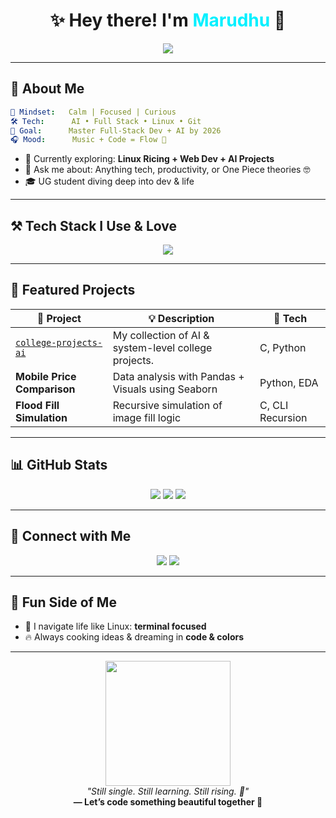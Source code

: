 
<h1 align="center">✨ Hey there! I'm <span style="color:#00F0FF;">Marudhu</span> 👋</h1>

<div align="center">
  <img src="https://readme-typing-svg.herokuapp.com?font=Fira+Code&size=22&duration=3500&pause=1200&color=00F7FF&center=true&vCenter=true&multiline=true&width=750&lines=Engineering+Student+%7C+AI+%26+Data+Science;Linux+Lover+%7C+Full+Stack+Explorer+%7C+Dev+In+Progress;Let's+Build%2C+Learn%2C+and+Grow+Together+🚀" />
</div>

---

## 🧬 About Me

```yaml
🧠 Mindset:   Calm | Focused | Curious
🛠️ Tech:      AI • Full Stack • Linux • Git
🎯 Goal:      Master Full-Stack Dev + AI by 2026
🎧 Mood:      Music + Code = Flow 🎵
```

- 🐧 Currently exploring: **Linux Ricing + Web Dev + AI Projects**
- 💬 Ask me about: Anything tech, productivity, or One Piece theories 🤓
- 🎓 UG student diving deep into dev & life

---

## ⚒️ Tech Stack I Use & Love

<div align="center">
  <img src="https://skillicons.dev/icons?i=python,html,css,js,c,linux,bash,git,github,vscode&perline=7" />
</div>

---

## 🚀 Featured Projects

| 🌟 Project | 💡 Description | 🔧 Tech |
|-----------|----------------|---------|
| [`college-projects-ai`](https://github.com/marudhu30/college-projects-ai) | My collection of AI & system-level college projects. | C, Python |
| **Mobile Price Comparison** | Data analysis with Pandas + Visuals using Seaborn | Python, EDA |
| **Flood Fill Simulation** | Recursive simulation of image fill logic | C, CLI Recursion |

---

## 📊 GitHub Stats 

<div align="center">

<img src="https://github-readme-stats.vercel.app/api?username=marudhu30&show_icons=true&theme=radical&rank_icon=github&custom_title=Marudhu's+Code+Stats" />

<img src="https://streak-stats.demolab.com?user=marudhu30&theme=radical&border_radius=8&fire=EB5454&ring=6AE3E1&dates=F4F4F4" />

<img src="https://github-readme-stats.vercel.app/api/top-langs/?username=marudhu30&layout=compact&theme=radical&langs_count=10" />

</div>

---

## 💬 Connect with Me

<p align="center">
  <a href="https://github.com/marudhu30"><img src="https://img.shields.io/badge/GitHub-%2312100E.svg?style=for-the-badge&logo=github&logoColor=white"/></a>
  <a href="mailto:marudhub81@gmail.com"><img src="https://img.shields.io/badge/Email-D14836?style=for-the-badge&logo=gmail&logoColor=white" /></a>
</p>

---

## 🌠 Fun Side of Me

- 🧭 I navigate life like Linux: **terminal focused**  
- 🔥 Always cooking ideas & dreaming in **code & colors**  

---

<p align="center">
  <img src="https://media.giphy.com/media/qgQUggAC3Pfv687qPC/giphy.gif" width="200"/>
  <br/>
  <i>"Still single. Still learning. Still rising. 💫"</i><br/>
  <b>— Let’s code something beautiful together 🌸</b>
</p>
